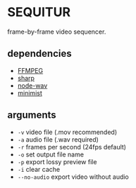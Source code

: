 # SEQUITUR
frame-by-frame video sequencer.
## dependencies
- [FFMPEG](https://ffmpeg.org/)
- [sharp](https://sharp.pixelplumbing.com/)
- [node-wav](https://github.com/andreasgal/node-wav)
- [minimist](https://github.com/minimistjs/minimist)
## arguments
- `-v` video file (.mov recommended)
- `-a` audio file (.wav required)
- `-r` frames per second (24fps default)
- `-o` set output file name
- `-p` export lossy preview file
- `-i` clear cache
- `--no-audio` export video without audio
